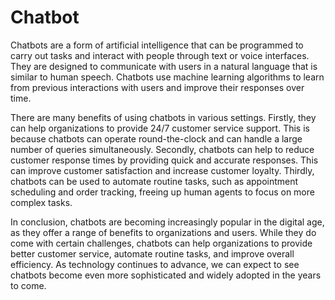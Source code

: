 # Chatbot

Chatbots are a form of artificial intelligence that can be programmed to carry out tasks and interact with people through text or voice interfaces. They are designed to communicate with users in a natural language that is similar to human speech. Chatbots use machine learning algorithms to learn from previous interactions with users and improve their responses over time.

There are many benefits of using chatbots in various settings. 
Firstly, they can help organizations to provide 24/7 customer service support. This is because chatbots can operate round-the-clock and can handle a large number of queries simultaneously. 
Secondly, chatbots can help to reduce customer response times by providing quick and accurate responses. This can improve customer satisfaction and increase customer loyalty. 
Thirdly, chatbots can be used to automate routine tasks, such as appointment scheduling and order tracking, freeing up human agents to focus on more complex tasks.

In conclusion, chatbots are becoming increasingly popular in the digital age, as they offer a range of benefits to organizations and users. While they do come with certain challenges, chatbots can help organizations to provide better customer service, automate routine tasks, and improve overall efficiency. As technology continues to advance, we can expect to see chatbots become even more sophisticated and widely adopted in the years to come.
